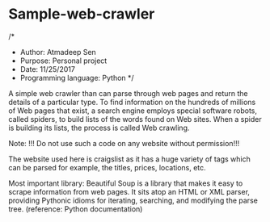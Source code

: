 # Sample-web-crawler

/* 
 * Author: Atmadeep Sen
 * Purpose: Personal project
 * Date: 11/25/2017
 * Programming language: Python
 */

A simple web crawler than can parse through web pages and return the details of a particular type.
To find information on the hundreds of millions of Web pages that exist, a search engine employs special software robots,
called spiders, to build lists of the words found on Web sites. When a spider is building its lists, the process is called Web crawling.

Note: !!! Do not use such a code on any website without permission!!!

The website used here is craigslist as it has a huge variety of tags which can be parsed for example, the titles, prices, locations, etc.

Most important library:
Beautiful Soup is a library that makes it easy to scrape information from web pages. It sits atop an HTML or XML parser, providing Pythonic
idioms for iterating, searching, and modifying the parse tree.
(reference: Python documentation)
